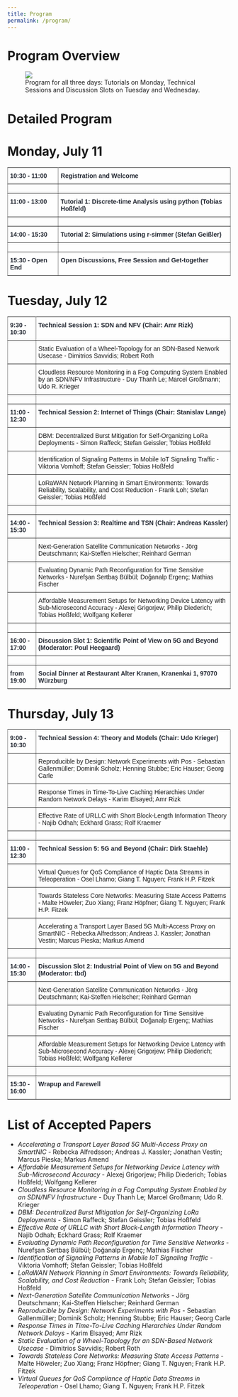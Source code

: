 ```yaml
---
title: Program
permalink: /program/
---
```


# Program Overview

<figure>
	<a href="{{ '/assets/images/workshop_program.png' | relative_url }}" class="image-popup">
    <img src="{{ '/assets/images/workshop_program.png' | relative_url }}">
  </a>
	  <figcaption>
      Program for all three days: Tutorials on Monday, Technical Sessions and Discussion Slots on Tuesday and Wednesday.
    </figcaption>
</figure>

# Detailed Program

# Monday, July 11

<style type="text/css">
.tg  {border-collapse:collapse;border-spacing:0;}
.tg td{border-color:black;border-style:solid;border-width:1px;font-family:Arial, sans-serif;font-size:14px;
  overflow:hidden;padding:10px 5px;word-break:normal;}
.tg th{border-color:black;border-style:solid;border-width:1px;font-family:Arial, sans-serif;font-size:14px;
  font-weight:normal;overflow:hidden;padding:10px 5px;word-break:normal;background-color: #FEFEFE;color: #252A34;font-weight: bold;}
.tg .tg-0pky{border-color:inherit;text-align:left;vertical-align:top}
.tg .tg-0lax{text-align:left;vertical-align:top}
</style>

<table class="tg">
<tbody>
  <tr>
    <th class="tg-0pky">10:30 - 11:00</th>
    <th class="tg-0pky">Registration and Welcome</th>
  </tr>
  <tr>
    <td class="tg-0pky"></td>
    <td class="tg-0pky"></td>
  </tr>
  <tr>
    <th class="tg-0pky">11:00 - 13:00</th>
    <th class="tg-0pky">Tutorial 1: Discrete-time Analysis using python (Tobias Hoßfeld)</th>
  </tr>
  <tr>
    <td class="tg-0pky"></td>
    <td class="tg-0pky"></td>
  </tr>
  <tr>
    <th class="tg-0pky">14:00 - 15:30</th>
    <th class="tg-0pky">Tutorial 2: Simulations using r-simmer (Stefan Geißler)</th>
  </tr>
  <tr>
    <td class="tg-0pky"></td>
    <td class="tg-0pky"></td>
  </tr>
  <tr>
    <th class="tg-0pky">15:30 - Open End</th>
    <th class="tg-0pky">Open Discussions, Free Session and Get-together</th>
  </tr>
</tbody>
</table>

# Tuesday, July 12

<table class="tg">
<tbody>
  <tr>
    <th class="tg-0pky">9:30 - 10:30</th>
    <th class="tg-0pky">Technical Session 1: SDN and NFV (Chair: Amr Rizk)</th>
  </tr>
  <tr>
    <td class="tg-0pky"></td>
    <td class="tg-0pky">Static Evaluation of a Wheel-Topology for an SDN-Based Network Usecase - Dimitrios Savvidis; Robert Roth</td>
  </tr>
  <tr>
    <td class="tg-0pky"></td>
    <td class="tg-0pky">Cloudless Resource Monitoring in a Fog Computing System Enabled by an SDN/NFV Infrastructure - Duy Thanh Le; Marcel Großmann; Udo R. Krieger</td>
  </tr>
  <tr>
    <td class="tg-0pky"></td>
    <td class="tg-0pky"></td>
  </tr>
  <tr>
    <th class="tg-0pky">11:00 - 12:30</th>
    <th class="tg-0pky">Technical Session 2: Internet of Things (Chair: Stanislav Lange)</th>
  </tr>
  <tr>
    <td class="tg-0pky"></td>
    <td class="tg-0pky">DBM: Decentralized Burst Mitigation for Self-Organizing LoRa Deployments - Simon Raffeck; Stefan Geissler; Tobias Hoßfeld</td>
  </tr>
  <tr>
    <td class="tg-0pky"></td>
    <td class="tg-0pky">Identification of Signaling Patterns in Mobile IoT Signaling Traffic - Viktoria Vomhoff; Stefan Geissler; Tobias Hoßfeld</td>
  </tr>
  <tr>
    <td class="tg-0pky"></td>
    <td class="tg-0pky">LoRaWAN Network Planning in Smart Environments: Towards Reliability, Scalability, and Cost Reduction - Frank Loh; Stefan Geissler; Tobias Hoßfeld</td>
  </tr>
  <tr>
    <td class="tg-0pky"></td>
    <td class="tg-0pky"></td>
  </tr>
  <tr>
    <th class="tg-0pky">14:00 - 15:30</th>
    <th class="tg-0pky">Technical Session 3: Realtime and TSN (Chair: Andreas Kassler)</th>
  </tr>
  <tr>
    <td class="tg-0pky"></td>
    <td class="tg-0pky">Next-Generation Satellite Communication Networks - Jörg Deutschmann; Kai-Steffen Hielscher; Reinhard German</td>
  </tr>
  <tr>
    <td class="tg-0pky"></td>
    <td class="tg-0pky">Evaluating Dynamic Path Reconfiguration for Time Sensitive Networks - Nurefşan Sertbaş Bülbül; Doğanalp Ergenç; Mathias Fischer</td>
  </tr>
  <tr>
    <td class="tg-0pky"></td>
    <td class="tg-0pky">Affordable Measurement Setups for Networking Device Latency with Sub-Microsecond Accuracy - Alexej Grigorjew; Philip Diederich; Tobias Hoßfeld; Wolfgang Kellerer</td>
  </tr>
  <tr>
    <td class="tg-0pky"></td>
    <td class="tg-0pky"></td>
  </tr>
  <tr>
    <th class="tg-0pky">16:00 - 17:00</th>
    <th class="tg-0pky">Discussion Slot 1: Scientific Point of View on 5G and Beyond (Moderator: Poul Heegaard)</th>
  </tr>
  <tr>
    <td class="tg-0pky"></td>
    <td class="tg-0pky"></td>
  </tr>
  <tr>
    <th class="tg-0pky">from 19:00</th>
    <th class="tg-0pky">Social Dinner at Restaurant Alter Kranen, Kranenkai 1, 97070 Würzburg</th>
  </tr>
</tbody>
</table>

# Thursday, July 13

<table class="tg">
<tbody>
  <tr>
    <th class="tg-0pky">9:00 - 10:30</th>
    <th class="tg-0pky">Technical Session 4: Theory and Models (Chair: Udo Krieger)</th>
  </tr>
  <tr>
    <td class="tg-0pky"></td>
    <td class="tg-0pky">Reproducible by Design: Network Experiments with Pos - Sebastian Gallenmüller; Dominik Scholz; Henning Stubbe; Eric Hauser; Georg Carle</td>
  </tr>
  <tr>
    <td class="tg-0pky"></td>
    <td class="tg-0pky">Response Times in Time-To-Live Caching Hierarchies Under Random Network Delays - Karim Elsayed; Amr Rizk</td>
  </tr>
  <tr>
    <td class="tg-0pky"></td>
    <td class="tg-0pky">Effective Rate of URLLC with Short Block-Length Information Theory - Najib Odhah; Eckhard Grass; Rolf Kraemer</td>
  </tr>
  <tr>
    <td class="tg-0pky"></td>
    <td class="tg-0pky"></td>
  </tr>
  <tr>
    <th class="tg-0pky">11:00 - 12:30</th>
    <th class="tg-0pky">Technical Session 5: 5G and Beyond (Chair: Dirk Staehle)</th>
  </tr>
  <tr>
    <td class="tg-0pky"></td>
    <td class="tg-0pky">Virtual Queues for QoS Compliance of Haptic Data Streams in Teleoperation - Osel Lhamo; Giang T. Nguyen; Frank H.P. Fitzek</td>
  </tr>
  <tr>
    <td class="tg-0pky"></td>
    <td class="tg-0pky">Towards Stateless Core Networks: Measuring State Access Patterns - Malte Höweler; Zuo Xiang; Franz Höpfner; Giang T. Nguyen; Frank H.P. Fitzek</td>
  </tr>
  <tr>
    <td class="tg-0pky"></td>
    <td class="tg-0pky">Accelerating a Transport Layer Based 5G Multi-Access Proxy on SmartNIC - Rebecka Alfredsson; Andreas J. Kassler; Jonathan Vestin; Marcus Pieska; Markus Amend</td>
  </tr>
  <tr>
    <td class="tg-0pky"></td>
    <td class="tg-0pky"></td>
  </tr>
  <tr>
    <th class="tg-0pky">14:00 - 15:30</th>
    <th class="tg-0pky">Discussion Slot 2: Industrial Point of View on 5G and Beyond (Moderator: tbd)</th>
  </tr>
  <tr>
    <td class="tg-0pky"></td>
    <td class="tg-0pky">Next-Generation Satellite Communication Networks - Jörg Deutschmann; Kai-Steffen Hielscher; Reinhard German</td>
  </tr>
  <tr>
    <td class="tg-0pky"></td>
    <td class="tg-0pky">Evaluating Dynamic Path Reconfiguration for Time Sensitive Networks - Nurefşan Sertbaş Bülbül; Doğanalp Ergenç; Mathias Fischer</td>
  </tr>
  <tr>
    <td class="tg-0pky"></td>
    <td class="tg-0pky">Affordable Measurement Setups for Networking Device Latency with Sub-Microsecond Accuracy - Alexej Grigorjew; Philip Diederich; Tobias Hoßfeld; Wolfgang Kellerer</td>
  </tr>
  <tr>
    <td class="tg-0pky"></td>
    <td class="tg-0pky"></td>
  </tr>
  <tr>
    <th class="tg-0pky">15:30 - 16:00</th>
    <th class="tg-0pky">Wrapup and Farewell</th>
  </tr>
</tbody>
</table>

# List of Accepted Papers

* _Accelerating a Transport Layer Based 5G Multi-Access Proxy on SmartNIC_ - Rebecka Alfredsson; Andreas J. Kassler; Jonathan Vestin; Marcus Pieska; Markus Amend
* _Affordable Measurement Setups for Networking Device Latency with Sub-Microsecond Accuracy_ - Alexej Grigorjew; Philip Diederich; Tobias Hoßfeld; Wolfgang Kellerer
* _Cloudless Resource Monitoring in a Fog Computing System Enabled by an SDN/NFV Infrastructure_ - Duy Thanh Le; Marcel Großmann; Udo R. Krieger
* _DBM: Decentralized Burst Mitigation for Self-Organizing LoRa Deployments_ - Simon Raffeck; Stefan Geissler; Tobias Hoßfeld
* _Effective Rate of URLLC with Short Block-Length Information Theory_ - Najib Odhah; Eckhard Grass; Rolf Kraemer
* _Evaluating Dynamic Path Reconfiguration for Time Sensitive Networks_ - Nurefşan Sertbaş Bülbül; Doğanalp Ergenç; Mathias Fischer
* _Identification of Signaling Patterns in Mobile IoT Signaling Traffic_ - Viktoria Vomhoff; Stefan Geissler; Tobias Hoßfeld
* _LoRaWAN Network Planning in Smart Environments: Towards Reliability, Scalability, and Cost Reduction_ - Frank Loh; Stefan Geissler; Tobias Hoßfeld
* _Next-Generation Satellite Communication Networks_ - Jörg Deutschmann; Kai-Steffen Hielscher; Reinhard German
* _Reproducible by Design: Network Experiments with Pos_ - Sebastian Gallenmüller; Dominik Scholz; Henning Stubbe; Eric Hauser; Georg Carle
* _Response Times in Time-To-Live Caching Hierarchies Under Random Network Delays_ - Karim Elsayed; Amr Rizk
* _Static Evaluation of a Wheel-Topology for an SDN-Based Network Usecase_ - Dimitrios Savvidis; Robert Roth
* _Towards Stateless Core Networks: Measuring State Access Patterns_ - Malte Höweler; Zuo Xiang; Franz Höpfner; Giang T. Nguyen; Frank H.P. Fitzek
* _Virtual Queues for QoS Compliance of Haptic Data Streams in Teleoperation_ - Osel Lhamo; Giang T. Nguyen; Frank H.P. Fitzek



